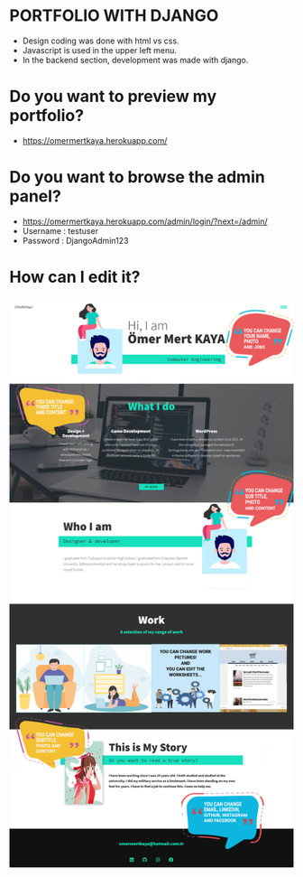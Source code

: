 # PORTFOLIO WITH DJANGO

- Design coding was done with html vs css.
- Javascript is used in the upper left menu.
- In the backend section, development was made with django.

# Do you want to preview my portfolio?

- https://omermertkaya.herokuapp.com/

# Do you want to browse the admin panel?

- https://omermertkaya.herokuapp.com/admin/login/?next=/admin/
- Username : testuser
- Password : DjangoAdmin123

# How can I edit it?

![Screenshot](screenshot1.png)
